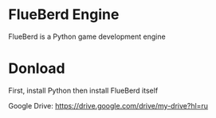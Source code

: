 # FlueBerd Engine

FlueBerd is a Python game development engine

# Donload
First, install Python
then install FlueBerd itself 

Google Drive:
https://drive.google.com/drive/my-drive?hl=ru

